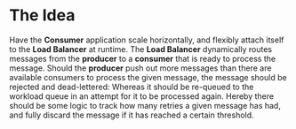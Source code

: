 # The Idea

Have the **Consumer** application scale horizontally, and flexibly attach itself to the **Load Balancer** at runtime. The **Load Balancer** dynamically routes messages from the **producer** to a **consumer** that is ready to process the message. Should the **producer** push out more messages than there are available consumers to process the given message, the message should be rejected and dead-lettered: Whereas it should be re-queued to the workload queue in an attempt for it to be processed again. Hereby there should be some logic to track how many retries a given message has had, and fully discard the message if it has reached a certain threshold.